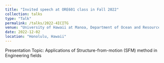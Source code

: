 ```yaml
---
title: "Invited speech at ORE601 class in Fall 2022"
collection: talks
type: "Talk"
permalink: /talks/2022-4ICITG
venue: "University of Hawaii at Manoa, Department of Ocean and Resources Engineering"
date: 2022-12-02
location: "Honolulu, Hawaii"
---
```


Presentation Topic: Applications of Structure-from-motion (SFM) method in Engineering fields
